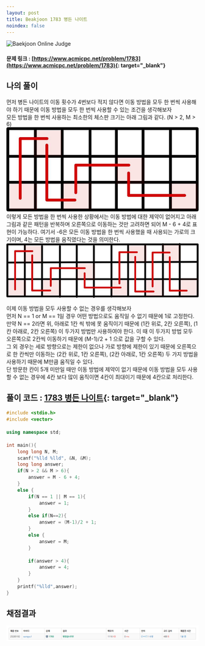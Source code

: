 ```yaml
---
layout: post
title: Beakjoon 1783 병든 나이트
noindex: false
---
```


![Baekjoon Online Judge](https://onlinejudgeimages.s3-ap-northeast-1.amazonaws.com/images/boj-og-1200.png)

#### 문제 링크 : [https://www.acmicpc.net/problem/1783](https://www.acmicpc.net/problem/1783){: target="_blank"}


## 나의 풀이
먼저 병든 나이트의 이동 횟수가 4번보다 적지 않다면 이동 방법을 모두 한 번씩 사용해야 하기 때문에 이동 방법을 모두 한 번씩 사용할 수 있는 조건을 생각해보자       
모든 방법을 한 번씩 사용하는 최소한의 체스판 크기는 아래 그림과 같다. (N > 2, M > 6)               
![ex1](\algorithm\img\1783_ex1.jpg)
이렇게 모든 방법을 한 번씩 사용한 상황에서는 이동 방법에 대한 제약이 없어지고 아래 그림과 같은 패턴을 반복하며 오른쪽으로 이동하는 것만 고려하면 되어 M - 6 + 4로 표현이 가능하다. 여기서 -6은 모든 이동 방법을 한 번씩 사용했을 때 사용되는 가로의 크기이며, 4는 모든 방법을 움직였다는 것을 의미한다.                   
![ex2](\algorithm\img\1783_ex2.jpg)      
     
이제 이동 방법을 모두 사용할 수 없는 경우를 생각해보자       
먼저 N == 1 or M == 1일 경우 어떤 방법으로도 움직일 수 없기 때문에 1로 고정한다.      
만약 N == 2라면 위, 아래로 1칸 씩 밖에 못 움직이기 때문에 (1칸 위로, 2칸 오른쪽), (1칸 아래로, 2칸 오른쪽) 이 두가지 방법만 사용하여야 한다. 이 때 이 두가지 방법 모두 오른쪽으로 2칸씩 이동하기 때문에 (M-1)/2 + 1 으로 값을 구할 수 있다.       
그 외 경우는 세로 방향으로는 제한이 없으나 가로 방향에 제한이 있기 때문에 오른쪽으로 한 칸씩만 이동하는 (2칸 위로, 1칸 오른쪽), (2칸 아래로, 1칸 오른쪽) 두 가지 방법을 사용하기 때문에 M만큼 움직일 수 있다.       
단 방문한 칸이 5개 미만일 때만 이동 방법에 제약이 없기 때문에 이동 방법을 모두 사용할 수 없는 경우에 4칸 보다 많이 움직이면 4칸이 최대이기 때문에 4칸으로 처리한다.      
 



## 풀이 코드 : [1783 병든 나이트](https://github.com/sun-pyo/algorithm/blob/main/Beakjoon/1783.cpp){: target="_blank"}

```c++
#include <stdio.h>
#include <vector>

using namespace std;

int main(){
    long long N, M;
    scanf("%lld %lld", &N, &M);
    long long answer;
    if(N > 2 && M > 6){
        answer = M - 6 + 4;
    }
    else {
        if(N == 1 || M == 1){
            answer = 1;
        }
        else if(N==2){
            answer = (M-1)/2 + 1;
        }
        else {
            answer = M;
        }

        if(answer > 4){ 
            answer = 4;
        }
    }
    printf("%lld",answer);
}
```





## 채점결과
![49993](\algorithm\img\beakjoon_1783.PNG)
